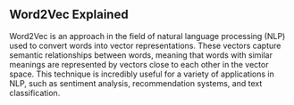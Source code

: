 ## Word2Vec Explained
Word2Vec is an approach in the field of natural language processing (NLP) used to convert words into vector representations. These vectors capture semantic relationships between words, meaning that words with similar meanings are represented by vectors close to each other in the vector space. This technique is incredibly useful for a variety of applications in NLP, such as sentiment analysis, recommendation systems, and text classification.
